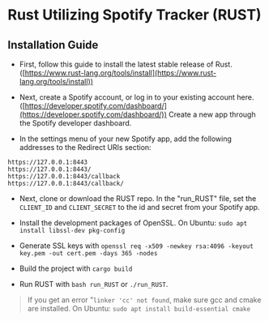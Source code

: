 # Rust Utilizing Spotify Tracker (RUST)

## Installation Guide
- First, follow this guide to install the latest stable release of Rust.  ([https://www.rust-lang.org/tools/install](https://www.rust-lang.org/tools/install))

- Next, create a Spotify account, or log in to your existing account here. ([https://developer.spotify.com/dashboard/](https://developer.spotify.com/dashboard/))
Create a new app through the Spotify developer dashboard.

- In the settings menu of your new Spotify app, add the following addresses to the Redirect URIs section:
```
https://127.0.0.1:8443
https://127.0.0.1:8443/
https://127.0.0.1:8443/callback
https://127.0.0.1:8443/callback/
```

- Next, clone or download the RUST repo. In the "run_RUST" file, set the `CLIENT_ID` and `CLIENT_SECRET` to the id and secret from your Spotify app.

- Install the development packages of OpenSSL. On Ubuntu:
`sudo apt install libssl-dev pkg-config`

- Generate SSL keys with 
`openssl req -x509 -newkey rsa:4096 -keyout key.pem -out cert.pem -days 365 -nodes`

- Build the project with `cargo build`
- Run RUST with `bash run_RUST` or `./run_RUST`.

> If you get an error "`linker 'cc' not found`, make sure gcc and cmake are installed.
> On Ubuntu: `sudo apt install build-essential cmake`
